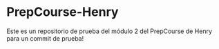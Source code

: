 # PrepCourse-Henry
Este es un repositorio de prueba del módulo 2 del PrepCourse de Henry
para un commit de prueba!
